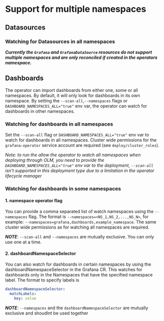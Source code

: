 # Support for multiple namespaces

## Datasources

### Watching for Datasources in all namespaces

***Currently the `Grafana` and `GrafanaDataSource` resources do not support multiple namespaces and are only reconciled
if created in the operators namespace.***

## Dashboards

The operator can import dashboards from either one, some or all namespaces. By default, it will only look for dashboards
in its own namespace. By setting the `--scan-all`,`--namespaces` flags or  `DASHBOARD_NAMESPACES_ALL="true"` env var,
the operator can watch for dashboards in other namespaces.

### Watching for dashboards in all namespaces

Set the `--scan-all` flag or `DASHBOARD_NAMESPACES_ALL="true"` env var to watch for dashboards in all namespaces.
Cluster wide permissions for the
`grafana-operator`
service account are required (see `deploy/cluster_roles`).

*Note: to run the allow the operator to watch all namespaces when deploying through OLM, you need to provide the
`DASHBOARD_NAMESPACES_ALL="true"` env var to the deployment, `--scan-all` isn't supported in this deployment type due to
a limitation in the operator lifecycle manager*

### Watching for dashboards in some namespaces

#### 1. **namespace operator flag**

You can provide a comma separated list of watch namespaces using the `--namespaces` flag. The format
is `--namespaces=<NS_1,NS_2,...,NS_N>`, for example: `--namespaces=grafana,dashboards,example_namespace`. The same
cluster wide permissions as for watching all namespaces are required.

***NOTE***: `--scan-all` and `--namespaces` are mutually exclusive. You can only use one at a time.

#### 2. **dashboardNamespaceSelector**

You can also watch for dashboards in certain namespaces by using the dashboardNamespaceSelector in the Grafana CR. This
watches for dashboards only in the Namespaces that have the specified namespace label. The format to specify labels is

```yaml
dashboardNamespaceSelector:
  matchLabels:
    key: value
```

***NOTE***: `--namespaces` and the `dashboardNamespaceSelector` are mutually exclusive and shoudlnt be used together
